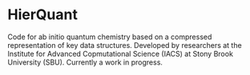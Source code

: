 # HierQuant
Code for ab initio quantum chemistry based on a compressed representation of key data structures.  Developed by researchers at the Institute for Advanced Copmutational Science (IACS) at Stony Brook University (SBU).  Currently a work in progress.
